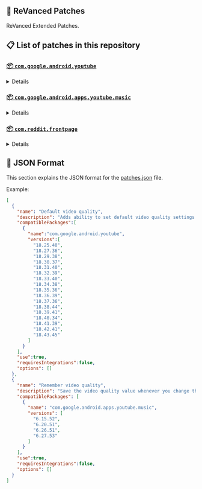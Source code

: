 ## 🧩 ReVanced Patches

ReVanced Extended Patches.

## 📋 List of patches in this repository

### [📦 `com.google.android.youtube`](https://play.google.com/store/apps/details?id=com.google.android.youtube)
<details>

| 💊 Patch | 📜 Description | 🏹 Target Version |
|:--------:|:--------------:|:-----------------:|
| `Add splash animation` | Adds old style splash animation. | 18.25.40 ~ 18.43.45 |
| `Alternative thumbnails` | Adds an option to replace video thumbnails with still image captures of the video. | 18.25.40 ~ 18.43.45 |
| `Ambient mode switch` | Bypass the restrictions of ambient mode or disable it completely. | 18.25.40 ~ 18.43.45 |
| `Append time stamps information` | Add the current video quality or playback speed in brackets next to the current time. | 18.25.40 ~ 18.43.45 |
| `Change homepage` | Change home page to subscription feed. | 18.25.40 ~ 18.43.45 |
| `Custom branding icon MMT` | Changes the YouTube launcher icon to MMT. | 18.25.40 ~ 18.43.45 |
| `Custom branding icon Revancify Blue` | Changes the YouTube launcher icon to Revancify Blue. | 18.25.40 ~ 18.43.45 |
| `Custom branding icon Revancify Red` | Changes the YouTube launcher icon to Revancify Red. | 18.25.40 ~ 18.43.45 |
| `Custom branding name YouTube` | Rename the YouTube app to the name specified in options.json. | 18.25.40 ~ 18.43.45 |
| `Custom double tap length` | Add 'double-tap to seek' value. | 18.25.40 ~ 18.43.45 |
| `Custom package name` | Specifies the package name for YouTube and YT Music in the MicroG build. | all |
| `Custom playback speed` | Adds more playback speed options. | 18.25.40 ~ 18.43.45 |
| `Custom player overlay opacity` | Change the opacity of the player background, when player controls are visible. | 18.25.40 ~ 18.43.45 |
| `Custom seekbar color` | Change seekbar color in video player and video thumbnails. | 18.25.40 ~ 18.43.45 |
| `Default playback speed` | Adds ability to set default playback speed settings. | 18.25.40 ~ 18.43.45 |
| `Default video quality` | Adds ability to set default video quality settings. | 18.25.40 ~ 18.43.45 |
| `Disable HDR video` | Disable HDR video. | 18.25.40 ~ 18.43.45 |
| `Disable QUIC protocol` | Disable CronetEngine's QUIC protocol. | 18.25.40 ~ 18.43.45 |
| `Disable auto captions` | Disables forced auto captions. | 18.25.40 ~ 18.43.45 |
| `Disable haptic feedback` | Disable haptic feedback when swiping. | 18.25.40 ~ 18.43.45 |
| `Disable landscape mode` | Disable landscape mode when entering fullscreen. | 18.25.40 ~ 18.43.45 |
| `Disable pip notification` | Disable pip notification when you first launch pip mode. | 18.25.40 ~ 18.43.45 |
| `Disable shorts on startup` | Disables playing YouTube Shorts when launching YouTube. | 18.25.40 ~ 18.43.45 |
| `Disable speed overlay` | Disable 'Play at 2x speed' while holding down. | 18.25.40 ~ 18.43.45 |
| `Enable compact controls overlay` | Enables compact control overlay. | 18.25.40 ~ 18.43.45 |
| `Enable debug logging` | Adds debugging options. | 18.25.40 ~ 18.43.45 |
| `Enable external browser` | Open url outside the app in an external browser. | 18.25.40 ~ 18.43.45 |
| `Enable gradient loading screen` | Enables gradient loading screen. | 18.25.40 ~ 18.43.45 |
| `Enable language switch` | Enable/disable language switch toggle. | 18.25.40 ~ 18.43.45 |
| `Enable minimized playback` | Enables minimized and background playback. | 18.25.40 ~ 18.43.45 |
| `Enable music search` | Enables music search in the voice search screen. | 18.30.37 ~ 18.43.45 |
| `Enable new splash animation` | Enables a new type of splash animation. | 18.25.40 ~ 18.43.45 |
| `Enable new thumbnail preview` | Enables a new type of thumbnail preview. | 18.25.40 ~ 18.43.45 |
| `Enable old quality layout` | Enables the original quality flyout menu. | 18.25.40 ~ 18.43.45 |
| `Enable open links directly` | Skips over redirection URLs to external links. | 18.25.40 ~ 18.43.45 |
| `Enable seekbar tapping` | Enables tap-to-seek on the seekbar of the video player. | 18.25.40 ~ 18.43.45 |
| `Enable tablet mini player` | Enables the tablet mini player layout. | 18.25.40 ~ 18.43.45 |
| `Enable tablet navigation bar` | Enables the tablet navigation bar. | 18.25.40 ~ 18.43.45 |
| `Enable wide search bar` | Replaces the search icon with a wide search bar. This will hide the YouTube logo when active. | 18.25.40 ~ 18.43.45 |
| `Force OPUS codec` | Forces the OPUS codec for audios. | 18.25.40 ~ 18.43.45 |
| `Force video codec` | Forces the video codec for videos. | 18.25.40 ~ 18.43.45 |
| `Hide account menu` | Hide elements of the account menu and You tab. | 18.25.40 ~ 18.43.45 |
| `Hide animated button background` | Hides the background of the pause and play animated buttons in the Shorts player. | 18.25.40 ~ 18.43.45 |
| `Hide auto player popup panels` | Hide automatic popup panels (playlist or live chat) on video player. | 18.25.40 ~ 18.43.45 |
| `Hide autoplay button` | Hides the autoplay button in the video player. | 18.25.40 ~ 18.43.45 |
| `Hide autoplay preview` | Hides the autoplay preview container in the fullscreen. | 18.25.40 ~ 18.43.45 |
| `Hide button container` | Adds the options to hide action buttons under a video. | 18.25.40 ~ 18.43.45 |
| `Hide captions button` | Hides the captions button in the video player. | 18.25.40 ~ 18.43.45 |
| `Hide cast button` | Hides the cast button in the video player. | 18.25.40 ~ 18.43.45 |
| `Hide category bar` | Hides the category bar in feeds. | 18.25.40 ~ 18.43.45 |
| `Hide channel avatar section` | Hides the channel avatar section of the subscription feed. | 18.25.40 ~ 18.43.45 |
| `Hide channel watermark` | Hides creator's watermarks on videos. | 18.25.40 ~ 18.43.45 |
| `Hide collapse button` | Hides the collapse button in the video player. | 18.25.40 ~ 18.43.45 |
| `Hide comment component` | Hides components related to comments. | 18.25.40 ~ 18.43.45 |
| `Hide crowdfunding box` | Hides the crowdfunding box between the player and video description. | 18.25.40 ~ 18.43.45 |
| `Hide description components` | Hides description components. | 18.25.40 ~ 18.43.45 |
| `Hide double tap overlay filter` | Hides the double tap dark filter layer. | 18.25.40 ~ 18.43.45 |
| `Hide end screen cards` | Hides the suggested video cards at the end of a video in fullscreen. | 18.25.40 ~ 18.43.45 |
| `Hide end screen overlay` | Hide end screen overlay on swipe controls. | 18.25.40 ~ 18.43.45 |
| `Hide feed flyout panel` | Hides feed flyout panel components. | 18.25.40 ~ 18.43.45 |
| `Hide filmstrip overlay` | Hide filmstrip overlay on swipe controls. | 18.25.40 ~ 18.43.45 |
| `Hide floating microphone` | Hides the floating microphone button which appears in search. | 18.25.40 ~ 18.43.45 |
| `Hide fullscreen panels` | Hides video description and comments panel in fullscreen view. | 18.25.40 ~ 18.43.45 |
| `Hide general ads` | Hides general ads. | 18.25.40 ~ 18.43.45 |
| `Hide handle` | Hides the handle in the account switcher and You tab. | 18.25.40 ~ 18.43.45 |
| `Hide info cards` | Hides info-cards in videos. | 18.25.40 ~ 18.43.45 |
| `Hide latest videos button` | Hides latest videos button in home feed. | 18.25.40 ~ 18.43.45 |
| `Hide layout components` | Hides general layout components. | 18.25.40 ~ 18.43.45 |
| `Hide load more button` | Hides the button under videos that loads similar videos. | 18.25.40 ~ 18.43.45 |
| `Hide mix playlists` | Hides mix playlists in feed. | 18.25.40 ~ 18.43.45 |
| `Hide music button` | Hides the YouTube Music button in the video player. | 18.25.40 ~ 18.43.45 |
| `Hide navigation buttons` | Adds options to hide or change navigation buttons. | 18.25.40 ~ 18.43.45 |
| `Hide navigation label` | Hide navigation bar labels. | 18.25.40 ~ 18.43.45 |
| `Hide player button background` | Hide player button background. | 18.25.40 ~ 18.43.45 |
| `Hide player flyout panel` | Hides player flyout panel components. | 18.25.40 ~ 18.43.45 |
| `Hide previous next button` | Hides the previous and next button in the player controller. | 18.25.40 ~ 18.43.45 |
| `Hide search term thumbnail` | Hide thumbnails in the search term history. | 18.25.40 ~ 18.43.45 |
| `Hide seek message` | Hides the 'Slide left or right to seek' or 'Release to cancel' message container. | 18.25.40 ~ 18.43.45 |
| `Hide seekbar` | Hides the seekbar in video player and video thumbnails. | 18.25.40 ~ 18.43.45 |
| `Hide shorts components` | Hides other Shorts components. | 18.25.40 ~ 18.43.45 |
| `Hide snack bar` | Hides the snack bar action popup. | 18.25.40 ~ 18.43.45 |
| `Hide suggested actions` | Hide the suggested actions bar inside the player. | 18.25.40 ~ 18.43.45 |
| `Hide suggested video overlay` | Hide the suggested video overlay to play next. | 18.25.40 ~ 18.43.45 |
| `Hide suggestions shelf` | Hides the suggestions shelf. | 18.25.40 ~ 18.43.45 |
| `Hide time stamp` | Hides timestamp in video player. | 18.25.40 ~ 18.43.45 |
| `Hide toolbar button` | Hide the button in the toolbar. | 18.25.40 ~ 18.43.45 |
| `Hide tooltip content` | Hides the tooltip box that appears on first install. | 18.25.40 ~ 18.43.45 |
| `Hide trending searches` | Hide trending searches in the search bar. | 18.25.40 ~ 18.43.45 |
| `Hide video ads` | Hides ads in the video player. | 18.25.40 ~ 18.43.45 |
| `Layout switch` | Tricks the dpi to use some tablet/phone layouts. | 18.25.40 ~ 18.43.45 |
| `MaterialYou` | Enables MaterialYou theme for Android 12+ | 18.25.40 ~ 18.43.45 |
| `MicroG support` | Allows ReVanced Extended to run without root and under a different package name with MicroG. | 18.25.40 ~ 18.43.45 |
| `Overlay buttons` | Add overlay buttons to the player. | 18.25.40 ~ 18.43.45 |
| `Premium heading` | Show or hide the premium heading. | 18.25.40 ~ 18.43.45 |
| `Quick actions components` | Adds options to customize quick action components in fullscreen. | 18.25.40 ~ 18.43.45 |
| `Return YouTube Dislike` | Shows the dislike count of videos using the Return YouTube Dislike API. | 18.25.40 ~ 18.43.45 |
| `Sanitize sharing links` | Removes tracking query parameters from the URLs when sharing links. | 18.25.40 ~ 18.43.45 |
| `Settings` | Applies mandatory patches to implement ReVanced Extended settings into the application. | 18.25.40 ~ 18.43.45 |
| `SponsorBlock` | Integrates SponsorBlock which allows skipping video segments such as sponsored content. | 18.25.40 ~ 18.43.45 |
| `Spoof app version` | Spoof the YouTube client version. | 18.25.40 ~ 18.43.45 |
| `Spoof device dimensions` | Spoofs the device dimensions in order to unlock higher video qualities that may not be available on your device. | 18.25.40 ~ 18.43.45 |
| `Spoof player parameters` | Spoofs player parameters to prevent playback issues. | 18.25.40 ~ 18.43.45 |
| `Swipe controls` | Adds volume and brightness swipe controls. | 18.25.40 ~ 18.43.45 |
| `Theme` | Change the app's theme to the values specified in options.json. | 18.25.40 ~ 18.43.45 |
| `Translations` | Add Crowdin translations for YouTube. | 18.25.40 ~ 18.43.45 |
</details>

### [📦 `com.google.android.apps.youtube.music`](https://play.google.com/store/apps/details?id=com.google.android.apps.youtube.music)
<details>

| 💊 Patch | 📜 Description | 🏹 Target Version |
|:--------:|:--------------:|:-----------------:|
| `Amoled` | Applies pure black theme on some components. | 6.15.52 ~ 6.27.53 |
| `Background play` | Enables playing music in the background. | 6.15.52 ~ 6.27.53 |
| `Bitrate default value` | Set the audio quality to "Always High" when you first install the app. | 6.15.52 ~ 6.27.53 |
| `Certificate spoof` | Spoofs the YouTube Music certificate for Android Auto. | 6.15.52 ~ 6.27.53 |
| `Custom branding icon MMT` | Changes the YouTube Music launcher icon to MMT. | 6.15.52 ~ 6.27.53 |
| `Custom branding icon Revancify Blue` | Changes the YouTube Music launcher icon to Revancify Blue. | 6.15.52 ~ 6.27.53 |
| `Custom branding icon Revancify Red` | Changes the YouTube Music launcher icon to Revancify Red. | 6.15.52 ~ 6.27.53 |
| `Custom branding name YouTube Music` | Rename the YouTube Music app to the name specified in options.json. | 6.15.52 ~ 6.27.53 |
| `Custom package name` | Specifies the package name for YouTube and YT Music in the MicroG build. | all |
| `Custom playback speed` | Adds more playback speed options. | 6.15.52 ~ 6.27.53 |
| `Disable auto captions` | Disables forced auto captions. | 6.15.52 ~ 6.27.53 |
| `Enable black navigation bar` | Sets the navigation bar color to black. | 6.15.52 ~ 6.27.53 |
| `Enable color match player` | Matches the color of the mini player and the fullscreen player. | 6.15.52 ~ 6.27.53 |
| `Enable compact dialog` | Enable compact dialog on phone. | 6.15.52 ~ 6.27.53 |
| `Enable custom filter` | Enables custom filter to hide layout components. | 6.15.52 ~ 6.27.53 |
| `Enable debug logging` | Adds debugging options. | 6.15.52 ~ 6.27.53 |
| `Enable force minimized player` | Keep player permanently minimized even if another track is played. | 6.15.52 ~ 6.27.53 |
| `Enable landscape mode` | Enables entry into landscape mode by screen rotation on the phone. | 6.15.52 ~ 6.27.53 |
| `Enable minimized playback` | Enables minimized playback on Kids music. | 6.15.52 ~ 6.27.53 |
| `Enable new player background` | Enable new player background. | 6.15.52 ~ 6.27.53 |
| `Enable old player layout` | Return the player layout to old style. | 6.15.52 ~ 6.27.53 |
| `Enable old style library shelf` | Return the library shelf to old style. | 6.15.52 ~ 6.27.53 |
| `Enable old style miniplayer` | Return the miniplayers to old style. | 6.15.52 ~ 6.27.53 |
| `Enable opus codec` | Enable opus codec when playing audio. | 6.15.52 ~ 6.27.53 |
| `Enable playback speed` | Add playback speed button to the flyout panel. | 6.15.52 ~ 6.27.53 |
| `Enable sleep timer` | Add sleep timer to flyout menu. | 6.15.52 ~ 6.27.53 |
| `Enable zen mode` | Adds a grey tint to the video player to reduce eye strain. | 6.15.52 ~ 6.27.53 |
| `Exclusive audio playback` | Enables the option to play music without video. | 6.15.52 ~ 6.27.53 |
| `Hide account menu` | Hide account menu elements. | 6.15.52 ~ 6.27.53 |
| `Hide action bar label` | Hide labels in action bar. | 6.15.52 ~ 6.27.53 |
| `Hide button shelf` | Hides the button shelf from homepage and explorer. | 6.15.52 ~ 6.27.53 |
| `Hide carousel shelf` | Hides the carousel shelf from homepage and explorer. | 6.15.52 ~ 6.27.53 |
| `Hide cast button` | Hides the cast button. | 6.15.52 ~ 6.27.53 |
| `Hide category bar` | Hides the music category bar at the top of the homepage. | 6.15.52 ~ 6.27.53 |
| `Hide channel guidelines` | Hides channel guidelines at the top of comments. | 6.15.52 ~ 6.27.53 |
| `Hide emoji picker` | Hides emoji picker at the comments box. | 6.15.52 ~ 6.27.53 |
| `Hide flyout panel` | Hides flyout panel components. | 6.15.52 ~ 6.27.53 |
| `Hide get premium` | Hides "Get Premium" label from the account menu or settings. | 6.15.52 ~ 6.27.53 |
| `Hide handle` | Hides the handle in the account switcher. | 6.15.52 ~ 6.27.53 |
| `Hide music ads` | Hides ads before playing a music. | 6.15.52 ~ 6.27.53 |
| `Hide navigation bar component` | Hides navigation bar components. | 6.15.52 ~ 6.27.53 |
| `Hide new playlist button` | Hides the "New playlist" button in the library. | 6.15.52 ~ 6.27.53 |
| `Hide playlist card` | Hides the playlist card from homepage. | 6.15.52 ~ 6.27.53 |
| `Hide radio button` | Hides start radio button. | 6.15.52 ~ 6.27.53 |
| `Hide taste builder` | Hides the "Tell us which artists you like" card from homepage. | 6.15.52 ~ 6.27.53 |
| `Hide terms container` | Hides terms of service container at the account menu. | 6.15.52 ~ 6.27.53 |
| `Hide tooltip content` | Hides the tooltip box that appears on first install. | 6.15.52 ~ 6.27.53 |
| `Hook download button` | Replaces the offline download button with an external download button. | 6.15.52 ~ 6.27.53 |
| `MicroG support` | Allows ReVanced Extended Music to run without root and under a different package name with MicroG. | 6.15.52 ~ 6.27.53 |
| `Remember playback speed` | Save the playback speed value whenever you change the playback speed. | 6.15.52 ~ 6.27.53 |
| `Remember repeat state` | Remembers the state of the repeat. | 6.15.52 ~ 6.27.53 |
| `Remember shuffle state` | Remembers the state of the shuffle. | 6.15.52 ~ 6.27.53 |
| `Remember video quality` | Save the video quality value whenever you change the video quality. | 6.15.52 ~ 6.27.53 |
| `Replace cast button` | Replace the cast button in the player with the open music button. | 6.15.52 ~ 6.27.53 |
| `Replace dismiss queue` | Replace dismiss queue menu to watch on YouTube. | 6.15.52 ~ 6.27.53 |
| `Return YouTube Dislike` | Shows the dislike count of videos using the Return YouTube Dislike API. | 6.15.52 ~ 6.27.53 |
| `Sanitize sharing links` | Removes tracking query parameters from the URLs when sharing links. | 6.15.52 ~ 6.27.53 |
| `Settings` | Adds settings for ReVanced Extended to YouTube Music. | 6.15.52 ~ 6.27.53 |
| `SponsorBlock` | Integrates SponsorBlock which allows skipping video segments such as sponsored content. | 6.15.52 ~ 6.27.53 |
| `Spoof app version` | Spoof the YouTube Music client version. | 6.15.52 ~ 6.27.53 |
| `Start page` | Set the default start page. | 6.15.52 ~ 6.27.53 |
| `Translations` | Add Crowdin translations for YouTube Music. | 6.15.52 ~ 6.27.53 |
</details>

### [📦 `com.reddit.frontpage`](https://play.google.com/store/apps/details?id=com.reddit.frontpage)
<details>

| 💊 Patch | 📜 Description | 🏹 Target Version |
|:--------:|:--------------:|:-----------------:|
| `Disable screenshot popup` | Disables the popup that shows up when taking a screenshot. | all |
| `Hide ads` | Hides ads from the Reddit. | all |
| `Hide navigation buttons` | Hide buttons at navigation bar. | all |
| `Hide place button` | Hide r/place button in toolbar. | all |
| `Hide recently visited shelf` | Hides recently visited shelf in sidebar. | all |
| `Open links directly` | Skips over redirection URLs to external links. | all |
| `Open links externally` | Open links outside of the app directly in your browser. | all |
| `Premium icon` | Unlocks premium icons. | all |
| `Sanitize sharing links` | Removes tracking query parameters from the URLs when sharing links. | all |
| `Settings` | Adds ReVanced Extended settings to Reddit. | all |
</details>



## 📝 JSON Format

This section explains the JSON format for the [patches.json](patches.json) file.

Example:

```json
[
  {
    "name": "Default video quality",
    "description": "Adds ability to set default video quality settings.",
    "compatiblePackages":[
      {
        "name":"com.google.android.youtube",
        "versions":[
          "18.25.40",
          "18.27.36",
          "18.29.38",
          "18.30.37",
          "18.31.40",
          "18.32.39",
          "18.33.40",
          "18.34.38",
          "18.35.36",
          "18.36.39",
          "18.37.36",
          "18.38.44",
          "18.39.41",
          "18.40.34",
          "18.41.39",
          "18.42.41",
          "18.43.45"
        ]
      }
    ],
    "use":true,
    "requiresIntegrations":false,
    "options": []
  },
  {
    "name": "Remember video quality",
    "description": "Save the video quality value whenever you change the video quality.",
    "compatiblePackages": [
      {
        "name": "com.google.android.apps.youtube.music",
        "versions": [
          "6.15.52",
          "6.20.51",
          "6.26.51",
          "6.27.53"
        ]
      }
    ],
    "use":true,
    "requiresIntegrations":false,
    "options": []
  }
]
```
